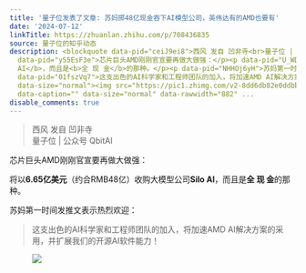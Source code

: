 ```yaml
---
title: '量子位发表了文章: 苏妈掷48亿现金吞下AI模型公司，英伟达有的AMD也要有'
date: '2024-07-12'
linkTitle: https://zhuanlan.zhihu.com/p/708436835
source: 量子位的知乎动态
description: <blockquote data-pid="ceiJ9ei8">西风 发自 凹非寺<br>量子位 | 公众号 QbitAI</blockquote><p
  data-pid="yS5EsF3e">芯片巨头AMD刚刚官宣要再做大做强：</p><p data-pid="U_WDk8kE">将以<b>6.65亿美元</b>（约合RMB48亿）收购大模型公司<b>Silo
  AI</b>，而且是<b>全 现 金</b>的那种。</p><p data-pid="NHHOj6yH">苏妈第一时间发推文表示热烈欢迎：</p><blockquote
  data-pid="01fszVq7">这支出色的AI科学家和工程师团队的加入，将加速AMD AI解决方案的采用，并扩展我们的开源AI软件能力！</blockquote><figure
  data-size="normal"><img src="https://pic1.zhimg.com/v2-8dd6db82e0ddbbe9e0b8cf895e15c450.jpg"
  data-caption="" data-size="normal" data-rawwidth="882" ...
disable_comments: true
---
```

<blockquote data-pid="ceiJ9ei8">西风 发自 凹非寺<br>量子位 | 公众号 QbitAI</blockquote><p data-pid="yS5EsF3e">芯片巨头AMD刚刚官宣要再做大做强：</p><p data-pid="U_WDk8kE">将以<b>6.65亿美元</b>（约合RMB48亿）收购大模型公司<b>Silo AI</b>，而且是<b>全 现 金</b>的那种。</p><p data-pid="NHHOj6yH">苏妈第一时间发推文表示热烈欢迎：</p><blockquote data-pid="01fszVq7">这支出色的AI科学家和工程师团队的加入，将加速AMD AI解决方案的采用，并扩展我们的开源AI软件能力！</blockquote><figure data-size="normal"><img src="https://pic1.zhimg.com/v2-8dd6db82e0ddbbe9e0b8cf895e15c450.jpg" data-caption="" data-size="normal" data-rawwidth="882" ...